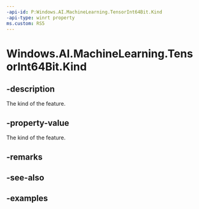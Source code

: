 ```yaml
---
-api-id: P:Windows.AI.MachineLearning.TensorInt64Bit.Kind
-api-type: winrt property
ms.custom: RS5
---
```


<!-- Property syntax.
public LearningModelFeatureKind Kind { get; }
-->

# Windows.AI.MachineLearning.TensorInt64Bit.Kind

## -description
The kind of the feature.

## -property-value
The kind of the feature.

## -remarks

## -see-also

## -examples
